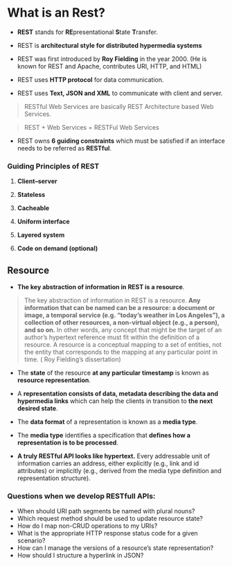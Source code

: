 # What is an Rest?

* **REST** stands for **RE**presentational **S**tate **T**ransfer. 

* REST is **architectural style for distributed hypermedia systems** 

* REST was first introduced by **Roy Fielding** in the year 2000.
(He is known for REST and Apache, contributes URI, HTTP, and HTML)

* REST uses **HTTP protocol** for data communication.

* REST uses **Text, JSON and XML** to communicate with client and server.

> RESTful Web Services are basically REST Architecture based Web Services.

> REST + Web Services = RESTFul Web Services

* REST owns **6 guiding constraints** which must be satisfied if an interface needs to be referred as **RESTful**.
 
### Guiding Principles of REST

1. **Client–server** 
<!-- – By separating the user interface concerns from the data storage concerns, we improve the portability of the user interface across multiple platforms and improve scalability by simplifying the server components. -->

2. **Stateless** 
<!-- – Each request from client to server must contain all of the information necessary to understand the request, and cannot take advantage of any stored context on the server. 
Session state is therefore kept entirely on the client. -->

3. **Cacheable** 
<!-- – Cache constraints require that the data within a response to a request be implicitly or explicitly labeled as cacheable or non-cacheable. If a response is cacheable, then a client cache is given the right to reuse that response data for later, equivalent requests. -->

4. **Uniform interface** 
<!-- – By applying the software engineering principle of generality to the component interface, the overall system architecture is simplified and the visibility of interactions is improved. In order to obtain a uniform interface, multiple architectural constraints are needed to guide the behavior of components. REST is defined by four interface constraints: identification of resources; manipulation of resources through representations; self-descriptive messages; and, hypermedia as the engine of application state. -->

5. **Layered system** 
<!-- – The layered system style allows an architecture to be composed of hierarchical layers by constraining component behavior such that each component cannot “see” beyond the immediate layer with which they are interacting. -->

6. **Code on demand (optional)** 
<!-- – REST allows client functionality to be extended by downloading and executing code in the form of applets or scripts. This simplifies clients by reducing the number of features required to be pre-implemented. -->


## Resource

* **The key abstraction of information in REST is a resource**. 

> The key abstraction of information in REST is a resource. **Any information that can be named can be a resource: a document or image, a temporal service (e.g. “today’s weather in Los Angeles”), a collection of other resources, a non-virtual object (e.g., a person), and so on.** In other words, any concept that might be the target of an author’s hypertext reference must fit within the definition of a resource. A resource is a conceptual mapping to a set of entities, not the entity that corresponds to the mapping at any particular point in time. ( Roy Fielding’s dissertation)

<!-- Any information that can be named can be a resource: a document or image, a temporal service, a collection of other resources, a non-virtual object (e.g. a person), and so on. -->

<!-- * REST uses a resource identifier to identify the particular resource involved in an interaction between components. -->

* The **state** of the resource **at any particular timestamp** is known as **resource representation**. 

* A **representation consists of data, metadata describing the data and hypermedia links** which can help the clients in transition to **the next desired state**.

* The **data format** of a representation is known as a **media type**. 

* The **media type** identifies a specification that **defines how a representation is to be processed**. 

* **A truly RESTful API looks like hypertext.** Every addressable unit of information carries an address, either explicitly (e.g., link and id attributes) or implicitly (e.g., derived from the media type definition and representation structure).



### Questions when we develop RESTfull APIs:

* When should URI path segments be named with plural nouns?
* Which request method should be used to update resource state?
* How do I map non-CRUD operations to my URIs?
* What is the appropriate HTTP response status code for a given scenario?
* How can I manage the versions of a resource’s state representation?
* How should I structure a hyperlink in JSON?
